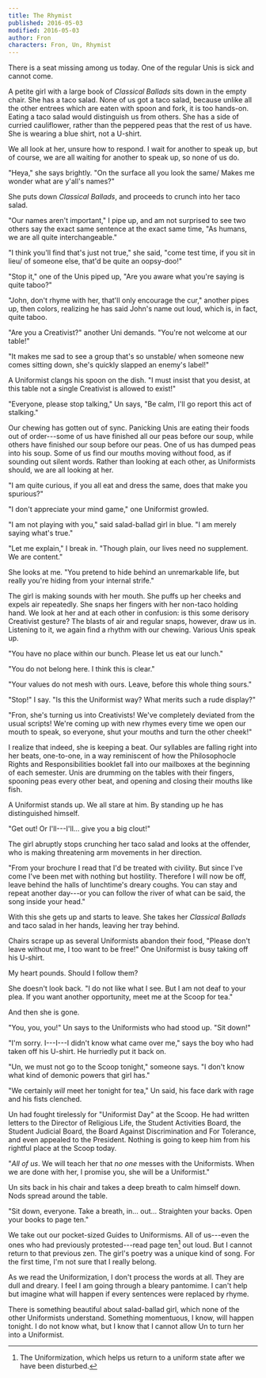 ```yaml
---
title: The Rhymist
published: 2016-05-03
modified: 2016-05-03
author: Fron
characters: Fron, Un, Rhymist
---
```


There is a seat missing among us today. One of the regular Unis is sick and cannot come.

A petite girl with a large book of *Classical Ballads* sits down in the empty chair. She has a taco salad. None of us got a taco salad, because unlike all the other entrees which are eaten with spoon and fork, it is too hands-on. Eating a taco salad would distinguish us from others. She has a side of curried cauliflower, rather than the peppered peas that the rest of us have. She is wearing a blue shirt, not a U-shirt.

We all look at her, unsure how to respond. I wait for another to speak up, but of course, we are all waiting for another to speak up, so none of us do.

"Heya," she says brightly. "On the surface all you look the same/ Makes me wonder what are y'all's names?"

<!--more-->

She puts down *Classical Ballads*, and proceeds to crunch into her taco salad.

"Our names aren't important," I pipe up, and am not surprised to see two others say the exact same sentence at the exact same time, "As humans, we are all quite interchangeable."

"I think you'll find that's just not true," she said, "come test time, if you sit in lieu/ of someone else, that'd be quite an oopsy-doo!"

"Stop it," one of the Unis piped up, "Are you aware what you're saying is quite taboo?"

"John, don't rhyme with her, that'll only encourage the cur," another pipes up, then colors, realizing he has said John's name out loud, which is, in fact, quite taboo.

"Are you a Creativist?" another Uni demands. "You're not welcome at our table!"

"It makes me sad to see a group that's so unstable/ when someone new comes sitting down, she's quickly slapped an enemy's label!"

A Uniformist clangs his spoon on the dish. "I must insist that you desist, at this table not a single Creativist is allowed to exist!"

"Everyone, please stop talking," Un says, "Be calm, I'll go report this act of stalking."

Our chewing has gotten out of sync. Panicking Unis are eating their foods out of order---some of us have finished all our peas before our soup, while others have finished our soup before our peas. One of us has dumped peas into his soup. Some of us find our mouths moving without food, as if sounding out silent words. Rather than looking at each other, as Uniformists should, we are all looking at her.

"I am quite curious, if you all eat and dress the same, does that make you spurious?"

"I don't appreciate your mind game," one Uniformist growled.

"I am not playing with you," said salad-ballad girl in blue. "I am merely saying what's true."

"Let me explain," I break in. "Though plain, our lives need no supplement. We are content."

She looks at me. "You pretend to hide behind an unremarkable life, but really you're hiding from your internal strife."

<!--I open my mouth again, but don't know what to say. She reminds me of jellyfish girl from PHSS, who said things just because they were beautiful.-->

The girl is making sounds with her mouth. She puffs up her cheeks and expels air repeatedly. She snaps her fingers with her non-taco holding hand. We look at her and at each other in confusion: is this some derisory Creativist gesture? The blasts of air and regular snaps, however, draw us in. Listening to it, we again find a rhythm with our chewing. Various Unis speak up.

"You have no place within our bunch. Please let us eat our lunch."

"You do not belong here. I think this is clear."

"Your values do not mesh with ours. Leave, before this whole thing sours."

"Stop!" I say. "Is this the Uniformist way? What merits such a rude display?"

"Fron, she's turning us into Creativists! We've completely deviated from the usual scripts! We're coming up with new rhymes every time we open our mouth to speak, so everyone, shut your mouths and turn the other cheek!"

I realize that indeed, she is keeping a beat. Our syllables are falling right into her beats, one-to-one, in a way reminiscent of how the Philosophocle Rights and Responsibilities booklet fall into our mailboxes at the beginning of each semester. Unis are drumming on the tables with their fingers, spooning peas every other beat, and opening and closing their mouths like fish.

<!--
"Stop! We're talking poetry. She's making us into Creativists! Every word we say is Creativist! We must get back the the Uniformist script.

"I do feel a little unrest. But I think Uniformism is for the best."

I notice you didn't get any peas. Have some of mine, if you please.

I saw a vision of what could be. In our Uniformist guide to conversation, every line replaced by a rhyme, right down to the tee!


We, he corrected. We do not know what went over us.

-->

A Uniformist stands up. We all stare at him. By standing up he has distinguished himself.

"Get out! Or I'll---I'll... give you a big clout!"

The girl abruptly stops crunching her taco salad and looks at the offender, who is making threatening arm movements in her direction. 

"From your brochure I read that I'd be treated with civility. But since I've come I've been met with nothing but hostility. Therefore I will now be off, leave behind the halls of lunchtime's dreary coughs. You can stay and repeat another day---or you can follow the river of what can be said, the song inside your head."

With this she gets up and starts to leave. She takes her *Classical Ballads* and taco salad in her hands, leaving her tray behind.

Chairs scrape up as several Uniformists abandon their food, "Please don't leave without me, I too want to be free!" One Uniformist is busy taking off his U-shirt.

My heart pounds. Should I follow them?

She doesn't look back. "I do not like what I see. But I am not deaf to your plea. If you want another opportunity, meet me at the Scoop for tea."

And then she is gone.

"You, you, you!" Un says to the Uniformists who had stood up. "Sit down!"

"I'm sorry. I---I---I didn't know what came over me," says the boy who had taken off his U-shirt. He hurriedly put it back on.

"Un, we must not go to the Scoop tonight," someone says. "I don't know what kind of demonic powers that girl has."

"We certainly *will* meet her tonight for tea," Un said, his face dark with rage and his fists clenched.

Un had fought tirelessly for "Uniformist Day" at the Scoop. He had written letters to the Director of Religious Life, the Student Activities Board, the Student Judicial Board, the Board Against Discrimination and For Tolerance, and even appealed to the President. Nothing is going to keep him from his rightful place at the Scoop today.

"*All of us*. We will teach her that *no one* messes with the Uniformists. When we are done with her, I promise you, she will be a Uniformist."

Un sits back in his chair and takes a deep breath to calm himself down. Nods spread around the table.

"Sit down, everyone. Take a breath, in... out... Straighten your backs. Open your books to page ten."

We take out our pocket-sized Guides to Uniformisms. All of us---even the ones who had previously protested---read page ten[^f1] out loud. But I cannot return to that previous zen. The girl's poetry was a unique kind of song. For the first time, I'm not sure that I really belong.

As we read the Uniformization, I don't process the words at all. They are dull and dreary. I feel I am going through a bleary pantomime. I can't help but imagine what will happen if every sentences were replaced by rhyme.

[^f1]: The Uniformization, which helps us return to a uniform state after we have been disturbed.

<!--I had read them too many times-->

There is something beautiful about salad-ballad girl, which none of the other Uniformists understand. Something momentuous, I know, will happen tonight. I do not know what, but I know that I cannot allow Un to turn her into a Uniformist.
